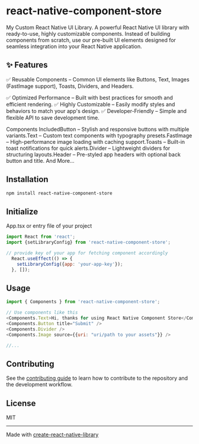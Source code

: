 # react-native-component-store

My Custom React Native UI Library. A powerful React Native UI library with ready-to-use, highly customizable components. Instead of building components from scratch, use our pre-built UI elements designed for seamless integration into your React Native application.

## ✨ Features

✅ Reusable Components – Common UI elements like 
Buttons, 
Text, 
Images (FastImage support), 
Toasts, 
Dividers, 
and Headers.

✅ Optimized Performance – Built with best practices for smooth and efficient rendering.
✅ Highly Customizable – Easily modify styles and behaviors to match your app's design.
✅ Developer-Friendly – Simple and flexible API to save development time. 

Components IncludedButton – Stylish and responsive buttons with multiple variants.Text – Custom text components with typography presets.FastImage – High-performance image loading with caching support.Toasts – Built-in toast notifications for quick alerts.Divider – Lightweight dividers for structuring layouts.Header – Pre-styled app headers with optional back button and title. And More...

## Installation

```sh
npm install react-native-component-store
```

## Initialize
App.tsx or entry file of your project


```js
import React from 'react';
import {setLibraryConfig} from 'react-native-component-store';

// provide key of your app for fetching component accordingly
  React.useEffect(() => {
    setLibraryConfig({app: 'your-app-key'});
  }, []);

```

## Usage


```js
import { Components } from 'react-native-component-store';

// Use components like this
<Components.Text>Hi, thanks for using React Native Component Store</Components.Text>
<Components.Button title="Submit" />
<Components.Divider />
<Components.Image source={{uri: "uri/path to your assets"}} />

//...

```


## Contributing

See the [contributing guide](CONTRIBUTING.md) to learn how to contribute to the repository and the development workflow.

## License

MIT

---

Made with [create-react-native-library](https://github.com/callstack/react-native-builder-bob)
